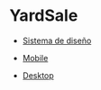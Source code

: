 # YardSale

* [Sistema de diseño](https://scene.zeplin.io/project/60afeeed20af1378ed046538)

* [Mobile](https://www.figma.com/proto/bcEVujIzJj5PNIWwF9pP2w/Platzi_YardSale?node-id=3%3A2112&amp%3Bscaling=scale-down&amp%3Bpage-id=0%3A998&amp%3Bstarting-point-node-id=5%3A2808)

* [Desktop](https://www.figma.com/proto/bcEVujIzJj5PNIWwF9pP2w/Platzi_YardSale?node-id=0%3A684&amp%3Bscaling=scale-down&amp%3Bpage-id=0%3A1&amp%3Bstarting-point-node-id=0%3A719)